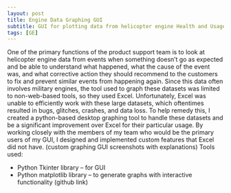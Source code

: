 ```yaml
---
layout: post
title: Engine Data Graphing GUI
subtitle: GUI for plotting data from helicopter engine Health and Usage Monitoring System
tags: [GE]
---
```

One of the primary functions of the product support team is to look at helicopter engine data from events when something doesn’t go as expected and be able to understand what happened, what the cause of the event was, and what corrective action they should recommend to the customers to fix and prevent similar events from happening again. Since this data often involves military engines, the tool used to graph these datasets was limited to non-web-based tools, so they used Excel. Unfortunately, Excel was unable to efficiently work with these large datasets, which oftentimes resulted in bugs, glitches, crashes, and data loss.
To help remedy this, I created a python-based desktop graphing tool to handle these datasets and be a significant improvement over Excel for their particular usage. By working closely with the members of my team who would be the primary users of my GUI, I designed and implemented custom features that Excel did not have.
(custom graphing GUI screenshots with explanations)
Tools used:
-	Python Tkinter library – for GUI
-	Python matplotlib library – to generate graphs with interactive functionality
(github link)
